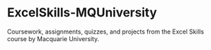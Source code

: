 # ExcelSkills-MQUniversity
Coursework, assignments, quizzes, and projects from the Excel Skills course by Macquarie University.
